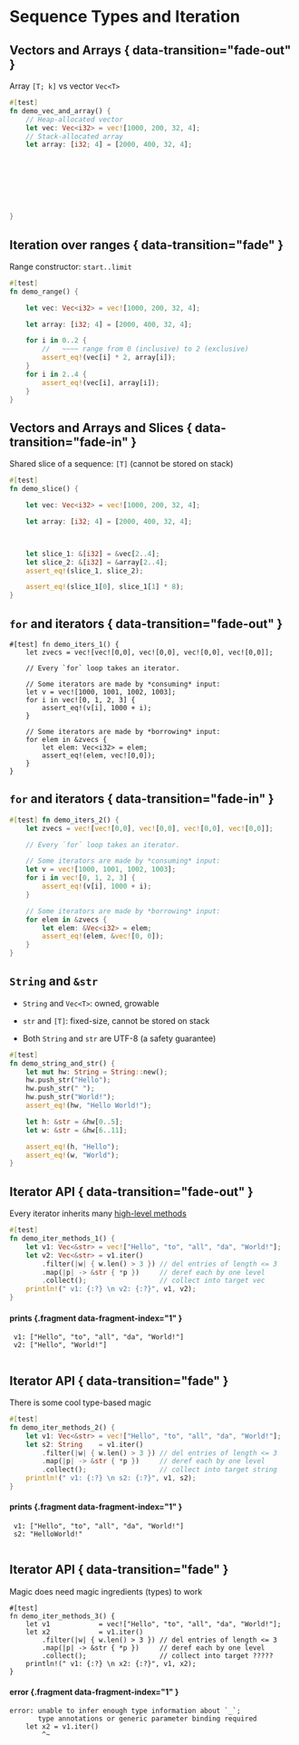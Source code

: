 # Sequence Types and Iteration

## Vectors and Arrays { data-transition="fade-out" }

Array `[T; k]` vs vector `Vec<T>`

```rust
#[test]
fn demo_vec_and_array() {
    // Heap-allocated vector
    let vec: Vec<i32> = vec![1000, 200, 32, 4];
    // Stack-allocated array
    let array: [i32; 4] = [2000, 400, 32, 4];








}
```

## Iteration over ranges { data-transition="fade" }

Range constructor: `start..limit`

```rust
#[test]
fn demo_range() {

    let vec: Vec<i32> = vec![1000, 200, 32, 4];

    let array: [i32; 4] = [2000, 400, 32, 4];

    for i in 0..2 {
        //   ~~~~ range from 0 (inclusive) to 2 (exclusive)
        assert_eq!(vec[i] * 2, array[i]);
    }
    for i in 2..4 {
        assert_eq!(vec[i], array[i]);
    }
}
```

## Vectors and Arrays and Slices { data-transition="fade-in" }

Shared slice of a sequence: `[T]` (cannot be stored on stack)

```rust
#[test]
fn demo_slice() {

    let vec: Vec<i32> = vec![1000, 200, 32, 4];

    let array: [i32; 4] = [2000, 400, 32, 4];



    let slice_1: &[i32] = &vec[2..4];
    let slice_2: &[i32] = &array[2..4];
    assert_eq!(slice_1, slice_2);

    assert_eq!(slice_1[0], slice_1[1] * 8);
}
```


## `for` and iterators { data-transition="fade-out" }

``` {.rust .compile_error}
#[test] fn demo_iters_1() {
    let zvecs = vec![vec![0,0], vec![0,0], vec![0,0], vec![0,0]];

    // Every `for` loop takes an iterator.

    // Some iterators are made by *consuming* input:
    let v = vec![1000, 1001, 1002, 1003];
    for i in vec![0, 1, 2, 3] {
        assert_eq!(v[i], 1000 + i);
    }

    // Some iterators are made by *borrowing* input:
    for elem in &zvecs {
        let elem: Vec<i32> = elem;
        assert_eq!(elem, vec![0,0]);
    }
}
```

## `for` and iterators { data-transition="fade-in" }

```rust
#[test] fn demo_iters_2() {
    let zvecs = vec![vec![0,0], vec![0,0], vec![0,0], vec![0,0]];

    // Every `for` loop takes an iterator.

    // Some iterators are made by *consuming* input:
    let v = vec![1000, 1001, 1002, 1003];
    for i in vec![0, 1, 2, 3] {
        assert_eq!(v[i], 1000 + i);
    }

    // Some iterators are made by *borrowing* input:
    for elem in &zvecs {
        let elem: &Vec<i32> = elem;
        assert_eq!(elem, &vec![0, 0]);
    }
}
```

## `String` and `&str`

* `String` and `Vec<T>`: owned, growable

* `str` and `[T]`: fixed-size, cannot be stored on stack

* Both `String` and `str` are UTF-8 (a safety guarantee)

```rust
#[test]
fn demo_string_and_str() {
    let mut hw: String = String::new();
    hw.push_str("Hello");
    hw.push_str(" ");
    hw.push_str("World!");
    assert_eq!(hw, "Hello World!");

    let h: &str = &hw[0..5];
    let w: &str = &hw[6..11];

    assert_eq!(h, "Hello");
    assert_eq!(w, "World");
}
```

## Iterator API { data-transition="fade-out" }

Every iterator inherits many [high-level methods][iter API]

[iter API]: https://doc.rust-lang.org/nightly/std/iter/index.html

```rust
#[test]
fn demo_iter_methods_1() {
    let v1: Vec<&str> = vec!["Hello", "to", "all", "da", "World!"];
    let v2: Vec<&str> = v1.iter()
        .filter(|w| { w.len() > 3 }) // del entries of length <= 3 
        .map(|p| -> &str { *p })     // deref each by one level
        .collect();                  // collect into target vec
    println!(" v1: {:?} \n v2: {:?}", v1, v2);
}
```

#### prints {.fragment data-fragment-index="1" }

``` {.fragment data-fragment-index="1" }
 v1: ["Hello", "to", "all", "da", "World!"]
 v2: ["Hello", "World!"]


```

## Iterator API  { data-transition="fade" }

There is some cool type-based magic

```rust
#[test]
fn demo_iter_methods_2() {
    let v1: Vec<&str> = vec!["Hello", "to", "all", "da", "World!"];
    let s2: String    = v1.iter()
        .filter(|w| { w.len() > 3 }) // del entries of length <= 3 
        .map(|p| -> &str { *p })     // deref each by one level
        .collect();                  // collect into target string
    println!(" v1: {:?} \n s2: {:?}", v1, s2);
}
```

#### prints {.fragment data-fragment-index="1" }

``` {.fragment data-fragment-index="1" }
 v1: ["Hello", "to", "all", "da", "World!"] 
 s2: "HelloWorld!"


```

## Iterator API  { data-transition="fade" }

Magic does need magic ingredients (types) to work

``` { .rust .compile_error }
#[test]
fn demo_iter_methods_3() {
    let v1            = vec!["Hello", "to", "all", "da", "World!"];
    let x2            = v1.iter()
        .filter(|w| { w.len() > 3 }) // del entries of length <= 3 
        .map(|p| -> &str { *p })     // deref each by one level
        .collect();                  // collect into target ?????
    println!(" v1: {:?} \n x2: {:?}", v1, x2);
}
```

#### error  {.fragment data-fragment-index="1" }

``` {.fragment data-fragment-index="1" }
error: unable to infer enough type information about `_`; 
       type annotations or generic parameter binding required
    let x2 = v1.iter()
        ^~
```

